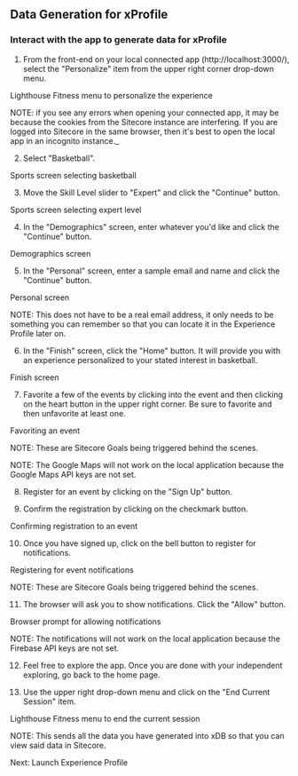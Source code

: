 ## Data Generation for xProfile

### Interact with the app to generate data for xProfile

1. From the front-end on your local connected app (http://localhost:3000/), select the "Personalize" item from the upper right corner drop-down menu.

Lighthouse Fitness menu to personalize the experience

NOTE: if you see any errors when opening your connected app, it may be because the cookies from the Sitecore instance are interfering. If you are logged into Sitecore in the same browser, then it's best to open the local app in an incognito instance.\_

2. Select "Basketball".

Sports screen selecting basketball

3. Move the Skill Level slider to "Expert" and click the "Continue" button.

Sports screen selecting expert level

4. In the "Demographics" screen, enter whatever you'd like and click the "Continue" button.

Demographics screen

5. In the "Personal" screen, enter a sample email and name and click the "Continue" button.

Personal screen

NOTE: This does not have to be a real email address, it only needs to be something you can remember so that you can locate it in the Experience Profile later on.

6. In the "Finish" screen, click the "Home" button. It will provide you with an experience personalized to your stated interest in basketball.

Finish screen

7. Favorite a few of the events by clicking into the event and then clicking on the heart button in the upper right corner. Be sure to favorite and then unfavorite at least one.

Favoriting an event

NOTE: These are Sitecore Goals being triggered behind the scenes.

NOTE: The Google Maps will not work on the local application because the Google Maps API keys are not set.

8. Register for an event by clicking on the "Sign Up" button.

9. Confirm the registration by clicking on the checkmark button.

Confirming registration to an event

10. Once you have signed up, click on the bell button to register for notifications.

Registering for event notifications

NOTE: These are Sitecore Goals being triggered behind the scenes.

11. The browser will ask you to show notifications. Click the "Allow" button.

Browser prompt for allowing notifications

NOTE: The notifications will not work on the local application because the Firebase API keys are not set.

12. Feel free to explore the app. Once you are done with your independent exploring, go back to the home page.

13. Use the upper right drop-down menu and click on the "End Current Session" item.

Lighthouse Fitness menu to end the current session

NOTE: This sends all the data you have generated into xDB so that you can view said data in Sitecore.

Next: Launch Experience Profile

